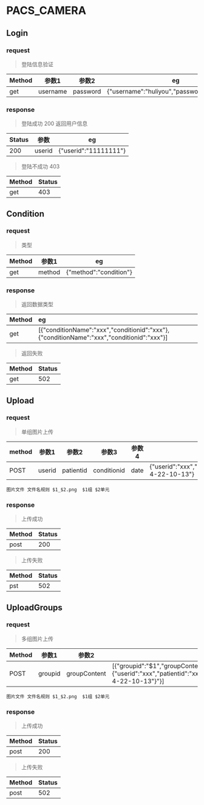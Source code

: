 # PACS_CAMERA

## Login

### request
> 登陆信息验证

|Method|参数1|参数2|eg|
|-----|------|----|---|
|get|username|password|{"username":"huliyou","password":"password"}|

### response
> 登陆成功 200 返回用户信息

|Status|参数   |eg|
|------|---   |--|
|200   |userid|{"userid":"11111111"}|

> 登陆不成功 403

|Method|Status|
|---|---------|
|get|403|

## Condition
### request
> 类型

|Method|参数1|eg|
|-|-|-|
|get|method|{"method":"condition"}

### response
> 返回数据类型

|Method|eg|
|-|:-|
|get|[{"conditionName":"xxx","conditionid":"xxx"},{"conditionName":"xxx","conditionid":"xxx"}]

> 返回失败

|Method|Status|
|---|---------|
|get|502|

## Upload

### request
> 单组图片上传

|method|参数1|参数2|参数3|参数4|eg
|-|-|-|-|-|-|
|POST|userid|patientid|conditionid|date|{"userid":"xxx","patientid":"xxx","conditionid":"xxx","date","1990-4-22-10-13"}
```
图片文件 文件名规则 $1_$2.png  $1组 $2单元
```
### response
> 上传成功

|Method|Status|
|-|-|
|post|200|

> 上传失败

|Method|Status|
|-|-|
|pst|502|

## UploadGroups
### request
> 多组图片上传

|Method|参数1|参数2|eg|
|--|--|--|--|
|POST|groupid|groupContent|[{"groupid":"$1","groupContent":"{"userid":"xxx","patientid":"xxx","conditionid":"xxx","date","1990-4-22-10-13"}"}]
```
图片文件 文件名规则 $1_$2.png  $1组 $2单元
```
### response
> 上传成功

|Method|Status|
|-|-|
|post|200|

> 上传失败

|Method|Status|
|-|-|
|post|502|
